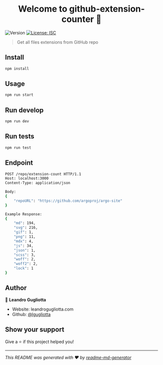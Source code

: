 <h1 align="center">Welcome to github-extension-counter 👋</h1>
<p>
  <img alt="Version" src="https://img.shields.io/badge/version-1.0.0-blue.svg?cacheSeconds=2592000" />
  <a href="#" target="_blank">
    <img alt="License: ISC" src="https://img.shields.io/badge/License-ISC-yellow.svg" />
  </a>
</p>

> Get all files extensions from GitHub repo

## Install

```sh
npm install
```

## Usage

```sh
npm run start
```

## Run develop

```sh
npm run dev
```

## Run tests

```sh
npm run test
```

## Endpoint

```sh
POST /repo/extension-count HTTP/1.1
Host: localhost:3000
Content-Type: application/json

Body:
{
    "repoURL": "https://github.com/argoproj/argo-site"
}

Example Response:
{
    "md": 194,
    "svg": 216,
    "gif": 1,
    "png": 11,
    "mdx": 4,
    "js": 34,
    "json": 1,
    "scss": 3,
    "woff": 2,
    "woff2": 2,
    "lock": 1
}
```

## Author

👤 **Leandro Gugliotta**

* Website: leandrogugliotta.com
* Github: [@lgugliotta](https://github.com/lgugliotta)

## Show your support

Give a ⭐️ if this project helped you!

***
_This README was generated with ❤️ by [readme-md-generator](https://github.com/kefranabg/readme-md-generator)_

